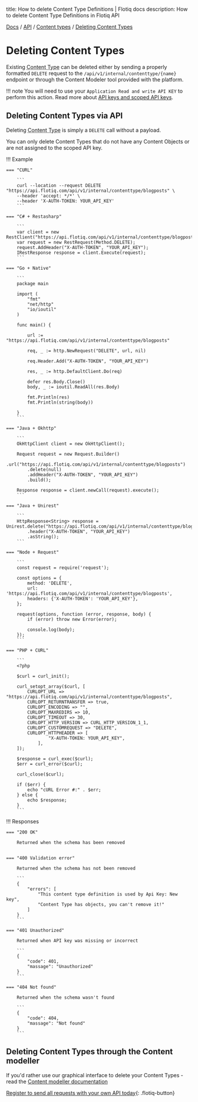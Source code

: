 title: How to delete Content Type Definitions | Flotiq docs
description: How to delete Content Type Definitions in Flotiq API

<div class="breadcrumbs">
<a href="/">Docs</a> / <a href="/API/">API</a> / <a href="/API/content-types/">Content types</a> / <a href="/API/content-type/deleting-ctd/">Deleting Content Types</a>
</div>

# Deleting Content Types

Existing <abbr title="Content Type - a model of data that has been defined inside the Content Repository.">Content
Type</abbr>
can be deleted either by sending a properly formatted `DELETE` request to the ``/api/v1/internal/contenttype/{name}``
endpoint or through the Content Modeler tool provided with the platform.

!!! note
    You will need to use your `Application Read and write API KEY` to perform this action. Read more about [API keys and scoped API keys](/docs/API/).


## Deleting Content Types via API

Deleting <abbr title="Content Type - a model of data that has been defined inside the Content Repository.">
Content Type</abbr> is simply a ``DELETE`` call without a payload.

You can only delete Content Types that do not have any Content Objects or are not assigned to the scoped API key.


!!! Example

    === "CURL"
    
        ```
        curl --location --request DELETE "https://api.flotiq.com/api/v1/internal/contenttype/blogposts" \
        --header 'accept: */*' \
        --header 'X-AUTH-TOKEN: YOUR_API_KEY'
        ```

    === "C# + Restasharp"

        ```
        var client = new RestClient("https://api.flotiq.com/api/v1/internal/contenttype/blogposts");
        var request = new RestRequest(Method.DELETE);
        request.AddHeader("X-AUTH-TOKEN", "YOUR_API_KEY");
        IRestResponse response = client.Execute(request);
        ```
    
    === "Go + Native"

        ```
        package main

        import (
            "fmt"
            "net/http"
            "io/ioutil"
        )
        
        func main() {
        
            url := "https://api.flotiq.com/api/v1/internal/contenttype/blogposts"
        
            req, _ := http.NewRequest("DELETE", url, nil)

            req.Header.Add("X-AUTH-TOKEN", "YOUR_API_KEY")
        
            res, _ := http.DefaultClient.Do(req)
        
            defer res.Body.Close()
            body, _ := ioutil.ReadAll(res.Body)
        
            fmt.Println(res)
            fmt.Println(string(body))
        
        }
        ```
    
    === "Java + Okhttp"
        
        ```
        OkHttpClient client = new OkHttpClient();

        Request request = new Request.Builder()
            .url("https://api.flotiq.com/api/v1/internal/contenttype/blogposts")
            .delete(null)
            .addHeader("X-AUTH-TOKEN", "YOUR_API_KEY")
            .build();
        
        Response response = client.newCall(request).execute();
        ```

    === "Java + Unirest"
      
        ```
        HttpResponse<String> response = Unirest.delete("https://api.flotiq.com/api/v1/internal/contenttype/blogposts")
            .header("X-AUTH-TOKEN", "YOUR_API_KEY")
            .asString();
        ```

    === "Node + Request"
      
        ```
        const request = require('request');

        const options = {
            method: 'DELETE',
            url: 'https://api.flotiq.com/api/v1/internal/contenttype/blogposts',
            headers: {'X-AUTH-TOKEN': 'YOUR_API_KEY'},
        };
        
        request(options, function (error, response, body) {
            if (error) throw new Error(error);
            
            console.log(body);
        });
        ```

    === "PHP + CURL"
    
        ```
        <?php

        $curl = curl_init();
        
        curl_setopt_array($curl, [
            CURLOPT_URL => "https://api.flotiq.com/api/v1/internal/contenttype/blogposts",
            CURLOPT_RETURNTRANSFER => true,
            CURLOPT_ENCODING => "",
            CURLOPT_MAXREDIRS => 10,
            CURLOPT_TIMEOUT => 30,
            CURLOPT_HTTP_VERSION => CURL_HTTP_VERSION_1_1,
            CURLOPT_CUSTOMREQUEST => "DELETE",
            CURLOPT_HTTPHEADER => [
                    "X-AUTH-TOKEN: YOUR_API_KEY",
                ],
        ]);
        
        $response = curl_exec($curl);
        $err = curl_error($curl);
        
        curl_close($curl);
        
        if ($err) {
            echo "cURL Error #:" . $err;
        } else {
            echo $response;
        }
        ```

!!! Responses

    === "200 OK"

        Returned when the schema has been removed


    === "400 Validation error"

        Returned when the schema has not been removed

        ```
        {
            "errors": [
                "This content type definition is used by Api Key: New key",
                "Content Type has objects, you can't remove it!"
            ]
        }
        ```

    === "401 Unauthorized"

        Returned when API key was missing or incorrect
  
        ```
        {
            "code": 401,
            "massage": "Unauthorized"
        }
        ```

    === "404 Not found"

        Returned when the schema wasn't found

        ```
        {
            "code": 404,
            "massage": "Not found"
        }
        ```


## Deleting Content Types through the Content modeller

If you'd rather use our graphical interface to delete your Content Types - read the [Content modeller documentation](/panel/content-types/)

[Register to send all requests with your own API today](https://editor.flotiq.com/register.html){: .flotiq-button}
